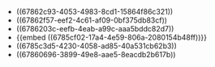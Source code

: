 - ((67862c93-4053-4983-8cd1-15864f86c321))
- ((67862f57-eef2-4c61-af09-0bf375db83cf))
- ((6786203c-eefb-4eab-a99c-aaa5bddc82d7))
- {{embed ((6785cf02-17a4-4e59-806a-2080154b48ff))}}
- ((6785c3d5-4230-4058-ad85-40a531cb62b3))
- ((67860696-3899-49e8-aae5-8eacdb2b617b))